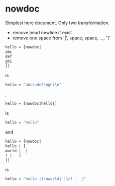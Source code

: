 # nowdoc

Simplest here document.
Only two transformation.

* remove head newline if exist
* remove one space from '|', space, space, ..., ']'

```hs
hello = [nowdoc|
abc
def
ghi
|]
```

is

```hs
hello = "abc\ndef\nghi\n"
```

,

```hs
hello = [nowdoc|hello|]
```

is

```hs
hello = "hello"
```

and

```hs
hello = [nowdoc|
hello | ]
world |  ]
! |   ]
|]
```

is

```hs
hello = "hello |]\nworld| ]\n! |  ]"
```
